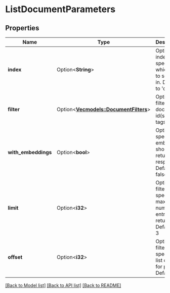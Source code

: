 # ListDocumentParameters

## Properties

Name | Type | Description | Notes
------------ | ------------- | ------------- | -------------
**index** | Option<**String**> | Optional index to specify which index to search in. Defaults to 'default' | [optional]
**filter** | Option<[**Vec<models::DocumentFilters>**](DocumentFilters.md)> | Optional filtering of document id(s) and/or tags | [optional]
**with_embeddings** | Option<**bool**> | Optionally specifies if embedding should be returned in response. Default is false | [optional]
**limit** | Option<**i32**> | Optional filter for specifying maximum number of entries to return. Defaults to 3 | [optional]
**offset** | Option<**i32**> | Optional filter for specifying list offset for paging. Default is 0 | [optional]

[[Back to Model list]](../README.md#documentation-for-models) [[Back to API list]](../README.md#documentation-for-api-endpoints) [[Back to README]](../README.md)


